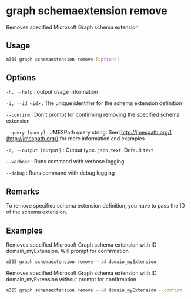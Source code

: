 # graph schemaextension remove

Removes specified Microsoft Graph schema extension

## Usage

```sh
m365 graph schemaextension remove [options]
```

## Options

`-h, --help`
: output usage information

`-i, --id <id>`
: The unique identifier for the schema extension definition

`--confirm`
: Don't prompt for confirming removing the specified schema extension

`--query [query]`
: JMESPath query string. See [http://jmespath.org/](http://jmespath.org/) for more information and examples

`-o, --output [output]`
: Output type. `json,text`. Default `text`

`--verbose`
: Runs command with verbose logging

`--debug`
: Runs command with debug logging

## Remarks

To remove specified schema extension definition, you have to pass the ID of the schema
extension.

## Examples

Removes specified Microsoft Graph schema extension with ID domain_myExtension. Will prompt for confirmation

```sh
m365 graph schemaextension remove --id domain_myExtension 
```

Removes specified Microsoft Graph schema extension with ID domain_myExtension without prompt for confirmation

```sh
m365 graph schemaextension remove --id domain_myExtension --confirm
```
